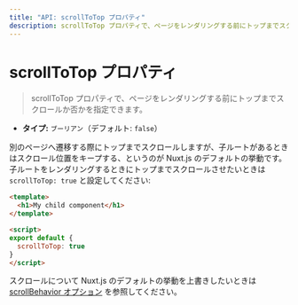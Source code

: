 ```yaml
---
title: "API: scrollToTop プロパティ"
description: scrollToTop プロパティで、ページをレンダリングする前にトップまでスクロールか否かを指定できます。
---
```


<!-- title: "API: The scrollToTop Property" -->
<!-- description: The scrollToTop property lets you tell nuxt.js to scroll to the top before rendering the page. -->

<!-- # The scrollToTop Property -->

# scrollToTop プロパティ

<!-- \> The scrollToTop property lets you tell nuxt.js to scroll to the top before rendering the page. -->

> scrollToTop プロパティで、ページをレンダリングする前にトップまでスクロールか否かを指定できます。

<!-- - **Type:** `Boolean` (default: `false`) -->

- **タイプ:** `ブーリアン`（デフォルト: `false`）

<!-- By default, nuxt.js scroll to the top when you go to another page, but with children routes, nuxt.js keep the scroll position, if you want to tell nuxt.js to scroll to the top when rendering your child route, set `scrollToTop: true`: -->

別のページへ遷移する際にトップまでスクロールしますが、子ルートがあるときはスクロール位置をキープする、というのが Nuxt.js のデフォルトの挙動です。子ルートをレンダリングするときにトップまでスクロールさせたいときは `scrollToTop: true` と設定してください:

```html
<template>
  <h1>My child component</h1>
</template>

<script>
export default {
  scrollToTop: true
}
</script>
```

<!-- If you want to overwrite the default scroll behavior of nuxt.js, take a look at the [scrollBehavior option](/api/configuration-router#scrollBehavior). -->

スクロールについて Nuxt.js のデフォルトの挙動を上書きしたいときは [scrollBehavior オプション](/api/configuration-router#scrollBehavior) を参照してください。
